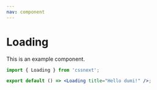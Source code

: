 ```yaml
---
nav: component
---
```


# Loading

This is an example component.

```jsx
import { Loading } from 'cssnext';

export default () => <Loading title="Hello dumi!" />;
```
